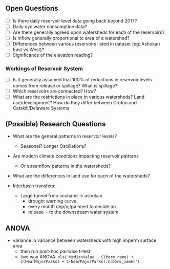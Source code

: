 ## Open Questions

- [ ] Is there daily reservoir level data going back beyond 2017?
- [ ] Daily nyc water consumption data?
- [ ] Are there generally agreed upon watersheds for each of the reservoirs?
- [ ] Is inflow generally proportional to area of a watershed?
- [ ] Differences between various reservoirs listed in dataset (eg: Ashokan East vs West)?
- [ ] Significance of the elevation reading?

### Workings of Reservoir System

- [ ] Is it generally assumed that 100% of reductions in reservoir levels comes from release or spillage? What is spillage?
- [ ] Which reservoirs are connected? How?
- [ ] What are the restrictions in place in various watersheds? Land use/development? How do they differ between Croton and Catskill/Delaware Systems

## (Possible) Research Questions

- What are the general patterns in reservoir levels?
  - Seasonal? Longer Oscillations?
- Are modern climate conditions impacting reservoir patterns
  - Or streamflow patterns in the watersheds?
- What are the differences in land use for each of the watersheds?

- Interbasin transfers:
  - Large tunnel frmo scoharie -> ashokan
    - drought warning curve
    - every month dep/nj/pa meet to decide on
    - release = to the downstream water system

## ANOVA

- variance in variance between watersheds with high imperm surface area
  - then run post-hoc pairwise t-test
  - two way ANOVA: `ols('MedianValue ~ C(boro_name) + C(NearMajorParks) + C(NearMajorParks):C(boro_name)')`
